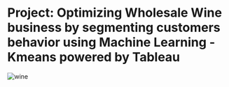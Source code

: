 # Project: Optimizing Wholesale Wine business by segmenting customers behavior using Machine Learning - Kmeans powered by Tableau


![wine](https://user-images.githubusercontent.com/67468718/108179916-03ce9e80-70bb-11eb-937d-702f5c5151d9.JPG)
